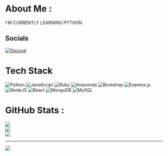 # About Me :
I'M CURRENTLY LEARNING PYTHON

## Socials
[![Discord](https://img.shields.io/badge/Discord-%237289DA.svg?logo=discord&logoColor=white)](htttps://discord.gg/ndanga02)

# Tech Stack
![Python](https://img.shields.io/badge/python-3670A0?style=for-the-badge&logo=python&logoColor=ffdd54) ![JavaScript](https://img.shields.io/badge/javascript-%23323330.svg?style=for-the-badge&logo=javascript&logoColor=%23F7DF1E) ![Ruby](https://img.shields.io/badge/ruby-%23CC342D.svg?style=for-the-badge&logo=ruby&logoColor=white) ![Anaconda](https://img.shields.io/badge/Anaconda-%2344A833.svg?style=for-the-badge&logo=anaconda&logoColor=white) ![Bootstrap](https://img.shields.io/badge/bootstrap-%23563D7C.svg?style=for-the-badge&logo=bootstrap&logoColor=white) ![Express.js](https://img.shields.io/badge/express.js-%23404d59.svg?style=for-the-badge&logo=express&logoColor=%2361DAFB) ![NodeJS](https://img.shields.io/badge/node.js-6DA55F?style=for-the-badge&logo=node.js&logoColor=white) ![React](https://img.shields.io/badge/react-%2320232a.svg?style=for-the-badge&logo=react&logoColor=%2361DAFB) ![MongoDB](https://img.shields.io/badge/MongoDB-%234ea94b.svg?style=for-the-badge&logo=mongodb&logoColor=white) ![MySQL](https://img.shields.io/badge/mysql-%2300f.svg?style=for-the-badge&logo=mysql&logoColor=white)
# GitHub Stats :
![](https://github-readme-stats.vercel.app/api?username=ndanga02&theme=maroongold&hide_border=true&include_all_commits=false&count_private=false)<br/>
![](https://github-readme-streak-stats.herokuapp.com/?user=ndanga02&theme=maroongold&hide_border=true)<br/>
![](https://github-readme-stats.vercel.app/api/top-langs/?username=ndanga02&theme=maroongold&hide_border=true&include_all_commits=false&count_private=false&layout=compact)


---
[![](https://visitcount.itsvg.in/api?id=ndanga02&icon=2&color=0)](https://visitcount.itsvg.in)
